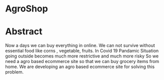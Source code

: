 # AgroShop

# Abstract
Now a days we can buy everything in online. We can not survive without essential food like corns , vegetable, fruits. In Covid 19 Pandamic Situation going outside becomes much more restrictive and much more risky
So we need a agro based ecommerce site so that we can buy grocery items from home. We are developing an agro based ecommerce site for solving this problem.
